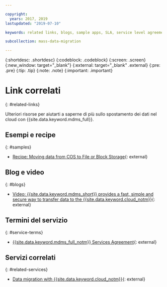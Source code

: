 ```yaml
---

copyright:
  years: 2017, 2019
lastupdated: "2019-07-10"

keywords: related links, blogs, sample apps, SLA, service level agreement

subcollection: mass-data-migration

---
```


{:shortdesc: .shortdesc}
{:codeblock: .codeblock}
{:screen: .screen}
{:new_window: target="_blank"}
{:external: target="_blank" .external}
{:pre: .pre}
{:tip: .tip}
{:note: .note}
{:important: .important}

# Link correlati
{: #related-links}

Ulteriori risorse per aiutarti a saperne di più sullo spostamento dei dati nel cloud con {{site.data.keyword.mdms_full}}.

## Esempi e recipe
{: #samples}

- [Recipe: Moving data from COS to File or Block Storage](https://developer.ibm.com/recipes/tutorials/moving-data-from-cos-to-file-or-block-storage/){: external}

## Blog e video
{: #blogs}

- [Video: {{site.data.keyword.mdms_short}} provides a fast, simple and secure way to transfer data to the {{site.data.keyword.cloud_notm}}](https://www.youtube.com/watch?v=eNSlUoswvss){: external}

## Termini del servizio
{: #service-terms}

- [{{site.data.keyword.mdms_full_notm}} Services Agreement](https://{DomainName}/mdms/terms/USMassDataMigrationServicesAgreementMay2018.pdf){: external}

## Servizi correlati
{: #related-services}

- [Data migration with {{site.data.keyword.cloud_notm}}](https://www.ibm.com/cloud/data-migration){: external}


